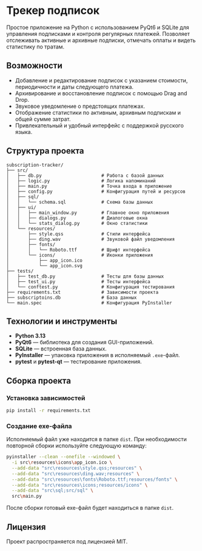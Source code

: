 # Трекер подписок

Простое приложение на Python с использованием PyQt6 и SQLite для управления подписками и контроля регулярных платежей. Позволяет отслеживать активные и архивные подписки, отмечать оплаты и видеть статистику по тратам.

## Возможности

* Добавление и редактирование подписок с указанием стоимости, периодичности и даты следующего платежа.
* Архивирование и восстановление подписок с помощью Drag and Drop.
* Звуковое уведомление о предстоящих платежах.
* Отображение статистики по активным, архивным подпискам и общей сумме затрат.
* Привлекательный и удобный интерфейс с поддержкой русского языка.

## Структура проекта

```
subscription-tracker/
├── src/
│   ├── db.py                      # Работа с базой данных
│   ├── logic.py                   # Логика напоминаний
│   ├── main.py                    # Точка входа в приложение
│   ├── config.py                  # Конфигурация путей и ресурсов
│   ├── sql/
│   │   └── schema.sql             # Схема базы данных
│   ├── ui/
│   │   ├── main_window.py         # Главное окно приложения
│   │   ├── dialogs.py             # Диалоговые окна
│   │   └── stats_dialog.py        # Окно статистики
│   └── resources/
│       ├── style.qss              # Стили интерфейса
│       ├── ding.wav               # Звуковой файл уведомления
│       ├── fonts/
│       │   └── Roboto.ttf         # Шрифт интерфейса
│       └── icons/                 # Иконки приложения
│           ├── app_icon.ico
│           └── app_icon.svg       
├── tests/
│   ├── test_db.py                 # Тесты для базы данных
│   ├── test_ui.py                 # Тесты интерфейса
│   └── conftest.py                # Конфигурация тестирования
├── requirements.txt               # Зависимости проекта
├── subscriptoins.db               # База данных
└── main.spec                      # Конфигурация PyInstaller
```

## Технологии и инструменты

* **Python 3.13**
* **PyQt6** — библиотека для создания GUI-приложений.
* **SQLite** — встроенная база данных.
* **PyInstaller** — упаковка приложения в исполняемый `.exe`-файл.
* **pytest** и **pytest-qt** — тестирование приложения.

## Сборка проекта

### Установка зависимостей

```bash
pip install -r requirements.txt
```

### Создание exe-файла

Исполняемый файл уже находится в папке `dist`. При необходимости повторной сборки используйте следующую команду:

```bash
pyinstaller --clean --onefile --windowed \
  -i src\resources\icons\app_icon.ico \
  --add-data "src\resources\style.qss;resources" \
  --add-data "src\resources\ding.wav;resources" \
  --add-data "src\resources\fonts\Roboto.ttf;resources/fonts" \
  --add-data "src\resources\icons;resources/icons" \
  --add-data "src\sql;src/sql" \
  src\main.py
```

После сборки готовый exe-файл будет находиться в папке `dist`.

## Лицензия

Проект распространяется под лицензией MIT.
